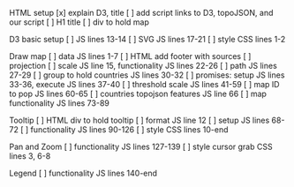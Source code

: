 HTML setup
[x] explain D3, title
[ ] add script links to D3, topoJSON, and our script
[ ] H1 title
[ ] div to hold map

D3 basic setup
[ ] JS lines 13-14
[ ] SVG JS lines 17-21
[ ] style CSS lines 1-2

Draw map
[ ] data JS lines 1-7
[ ] HTML add footer with sources
[ ] projection [ ] scale JS line 15, functionality JS lines 22-26
[ ] path JS lines 27-29
[ ] group to hold countries JS lines 30-32
[ ] promises: setup JS lines 33-36, execute JS lines 37-40
[ ] threshold scale JS lines 41-59
[ ] map ID to pop JS lines 60-65
[ ] countries topojson features JS line 66
[ ] map functionality JS lines 73-89

Tooltip
[ ] HTML div to hold tooltip
[ ] format JS line 12
[ ] setup JS lines 68-72
[ ] functionality JS lines 90-126
[ ] style CSS lines 10-end

Pan and Zoom
[ ] functionality JS lines 127-139
[ ] style cursor grab CSS lines 3, 6-8

Legend
[ ] functionality JS lines 140-end
